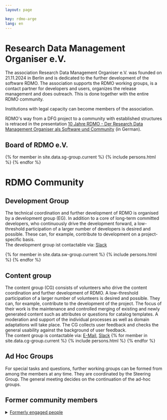 ```yaml
---
layout: page

key: rdmo-arge
lang: en
---
```


# Research Data Management Organiser e.V.

The association Research Data Management Organiser e.V. was founded on 21.11.2024 in Berlin and is dedicated to the further development of the software RDMO. The association supports the RDMO working groups, is a contact partner for developers and users, organizes the release management and does outreach. This is done together with the entire RDMO community. 

Institutions with legal capacity can become members of the association.

RDMO's way from a DFG project to a community with established structures is retraced in the presentation [10 Jahre RDMO - Der Research Data Management Organiser als Software und Community](https://opus4.kobv.de/opus4-bib-info/files/19811/BiblioCon-10-Jahre-RDMO.pdf) (in German).

## Board of RDMO e.V.

{% for member in site.data.sg-group.current %}
{% include persons.html %}
{% endfor %}

# RDMO Community

## Development Group

The technical coordination and further development of RDMO is organised by a development group (EG). In addition to a core of long-term committed developers, who continuously drive the development forward, a low-threshold participation of a larger number of developers is desired and possible. These can, for example, contribute to development on a project-specific basis.
<br/>
The development group ist contactable via: [Slack](https://rdmo.slack.com/archives/CFRAZJ9LG)

{% for member in site.data.sw-group.current %}
{% include persons.html %}
{% endfor %}

## Content group

The content group (CG) consists of volunteers who drive the content coordination and further development of RDMO. A low-threshold participation of a larger number of volunteers is desired and possible. They can, for example, contribute to the development of the project. The focus of their work is the maintenance and controlled merging of existing and newly generated content such as attributes or questions for catalog templates. A moderation and support of the individual processes as well as domain adaptations will take place. The CG collects user feedback and checks the general usability against the background of user feedback.
<br/>
The content group is contactable via: [E-Mail](mailto:rdmo-contentgruppe@listserv.dfn.de), [Slack](https://rdmo.slack.com/archives/C8B6VCKJ9)
{% for member in site.data.cg-group.current %}
{% include persons.html %}
{% endfor %}

## Ad Hoc Groups

For special tasks and questions, further working groups can be formed from among the members at any time. They are coordinated by the Steering Group. The general meeting decides on the continuation of the ad-hoc groups.

## Former community members

<details>
  <summary><u>Formerly engaged people</u></summary>
  {% for member in site.data.former %}
  {% include persons.html %}
  {% endfor %}
</details>
